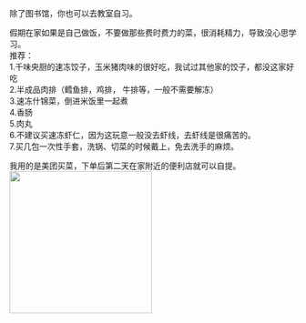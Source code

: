除了图书馆，你也可以去教室自习。  

假期在家如果是自己做饭，不要做那些费时费力的菜，很消耗精力，导致没心思学习。  
推荐：  
1.千味央厨的速冻饺子，玉米猪肉味的很好吃，我试过其他家的饺子，都没这家好吃  
2.半成品肉排（鳕鱼排，鸡排， 牛排等，一般不需要解冻）  
3.速冻什锦菜，倒进米饭里一起煮  
4.香肠  
5.肉丸  
6.不建议买速冻虾仁，因为这玩意一般没去虾线，去虾线是很痛苦的。  
7.买几包一次性手套，洗锅、切菜的时候戴上，免去洗手的麻烦。  

我用的是美团买菜，下单后第二天在家附近的便利店就可以自提。
<img src="https://user-images.githubusercontent.com/69742577/153694133-4410e3a2-397a-4f08-aa3f-c6dfcae43c70.jpg" width="250" height="250">
